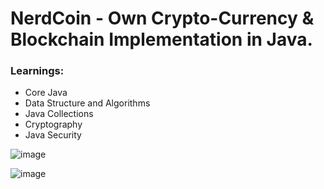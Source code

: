 # NerdCoin - Own Crypto-Currency & Blockchain Implementation in Java.
### Learnings:
- Core Java
- Data Structure and Algorithms
- Java Collections
- Cryptography
- Java Security

![image](https://github.com/arjun-kadam/NerdCoin/assets/103011996/33487143-aece-407f-a054-39e6d32d161e)

![image](https://github.com/arjun-kadam/NerdCoin/assets/103011996/35e257e1-aa38-424f-ad8f-8adcefd9a64c)
